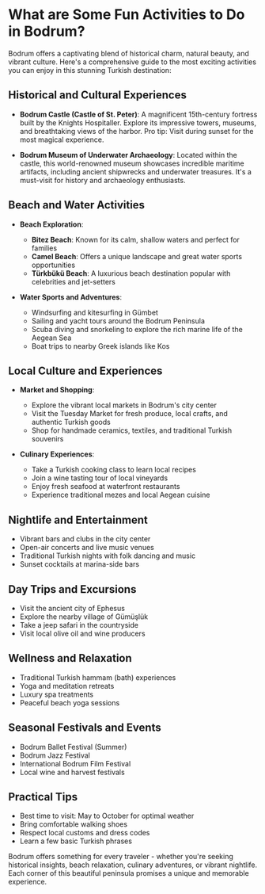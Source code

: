 # What are Some Fun Activities to Do in Bodrum?

Bodrum offers a captivating blend of historical charm, natural beauty, and vibrant culture. Here's a comprehensive guide to the most exciting activities you can enjoy in this stunning Turkish destination:

## Historical and Cultural Experiences
- **Bodrum Castle (Castle of St. Peter)**: A magnificent 15th-century fortress built by the Knights Hospitaller. Explore its impressive towers, museums, and breathtaking views of the harbor. Pro tip: Visit during sunset for the most magical experience.

- **Bodrum Museum of Underwater Archaeology**: Located within the castle, this world-renowned museum showcases incredible maritime artifacts, including ancient shipwrecks and underwater treasures. It's a must-visit for history and archaeology enthusiasts.

## Beach and Water Activities
- **Beach Exploration**: 
  - **Bitez Beach**: Known for its calm, shallow waters and perfect for families
  - **Camel Beach**: Offers a unique landscape and great water sports opportunities
  - **Türkbükü Beach**: A luxurious beach destination popular with celebrities and jet-setters

- **Water Sports and Adventures**:
  - Windsurfing and kitesurfing in Gümbet
  - Sailing and yacht tours around the Bodrum Peninsula
  - Scuba diving and snorkeling to explore the rich marine life of the Aegean Sea
  - Boat trips to nearby Greek islands like Kos

## Local Culture and Experiences
- **Market and Shopping**:
  - Explore the vibrant local markets in Bodrum's city center
  - Visit the Tuesday Market for fresh produce, local crafts, and authentic Turkish goods
  - Shop for handmade ceramics, textiles, and traditional Turkish souvenirs

- **Culinary Experiences**:
  - Take a Turkish cooking class to learn local recipes
  - Join a wine tasting tour of local vineyards
  - Enjoy fresh seafood at waterfront restaurants
  - Experience traditional mezes and local Aegean cuisine

## Nightlife and Entertainment
- Vibrant bars and clubs in the city center
- Open-air concerts and live music venues
- Traditional Turkish nights with folk dancing and music
- Sunset cocktails at marina-side bars

## Day Trips and Excursions
- Visit the ancient city of Ephesus
- Explore the nearby village of Gümüşlük
- Take a jeep safari in the countryside
- Visit local olive oil and wine producers

## Wellness and Relaxation
- Traditional Turkish hammam (bath) experiences
- Yoga and meditation retreats
- Luxury spa treatments
- Peaceful beach yoga sessions

## Seasonal Festivals and Events
- Bodrum Ballet Festival (Summer)
- Bodrum Jazz Festival
- International Bodrum Film Festival
- Local wine and harvest festivals

## Practical Tips
- Best time to visit: May to October for optimal weather
- Bring comfortable walking shoes
- Respect local customs and dress codes
- Learn a few basic Turkish phrases

Bodrum offers something for every traveler - whether you're seeking historical insights, beach relaxation, culinary adventures, or vibrant nightlife. Each corner of this beautiful peninsula promises a unique and memorable experience.

